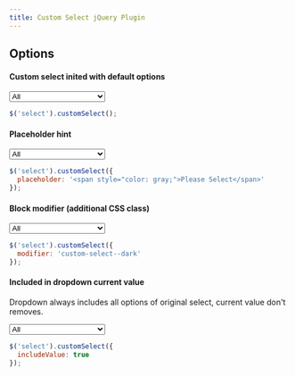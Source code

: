 ```yaml
---
title: Custom Select jQuery Plugin
---
```


## Options

#### Custom select inited with default options

<div markdown="0">
  <select class="select select--default">
    <option value="0">All</option>
    <option value="2">Second Item</option>
    <option value="3">Third Item</option>
    <option value="4">Fourth Item</option>
    <option value="5">Fifth Very Very Long Item</option>
  </select>
  <script>
    $('.select--default').customSelect();
  </script>
</div>

```js
$('select').customSelect();
```
#### Placeholder hint

<div markdown="0">
  <select class="select select--placeholder">
    <option value="0">All</option>
    <option value="2">Second Item</option>
    <option value="3">Third Item</option>
    <option value="4">Fourth Item</option>
    <option value="5">Fifth Very Very Long Item</option>
  </select>
  <script>
    $('.select--placeholder').customSelect({
      placeholder: '<span style="color: gray;">Please Select</span>'
    });
  </script>
</div>

```js
$('select').customSelect({
  placeholder: '<span style="color: gray;">Please Select</span>'
});
```

#### Block modifier (additional CSS class)

<div markdown="0">
  <select class="select select--modifier">
    <option value="0">All</option>
    <option value="2">Second Item</option>
    <option value="3">Third Item</option>
    <option value="4">Fourth Item</option>
    <option value="5">Fifth Very Very Long Item</option>
  </select>
  <script>
    $('.select--modifier').customSelect({
      modifier: 'custom-select--dark'
    });
  </script>
</div>

```js
$('select').customSelect({
  modifier: 'custom-select--dark'
});
```

#### Included in dropdown current value

Dropdown always includes all options of original select, current value don't removes.

<div markdown="0">
  <select class="select select--include-value">
    <option value="0">All</option>
    <option value="2">Second Item</option>
    <option value="3">Third Item</option>
    <option value="4">Fourth Item</option>
    <option value="5">Fifth Very Very Long Item</option>
  </select>
  <script>
    $('.select--include-value').customSelect({
      includeValue: true
    });
  </script>
</div>

```js
$('select').customSelect({
  includeValue: true
});
```

<script markdown="0">
  $('.select').on('change', function () {
    console.log($(this).val());
  });
</script>
